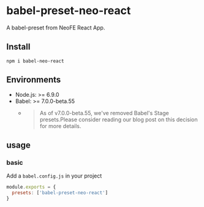 # babel-preset-neo-react
A babel-preset from NeoFE React App.

## Install
`npm i babel-neo-react`


## Environments
- Node.js: >= 6.9.0
- Babel: >= 7.0.0-beta.55
  - > As of v7.0.0-beta.55, we've removed Babel's Stage presets.Please consider reading our blog post on this decision for more details. 

## usage

### basic
Add a `babel.config.js` in your project
```js
module.exports = {
  presets: ['babel-preset-neo-react']
}
```
